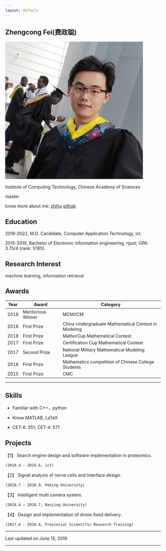 ```yaml
---
layout: default
---
```


## Zhengcong Fei(费政聪)

<img class="profile-picture" src="picture1.png">

Institute of Computing Technology, Chinese Academy of Sciences  

master

know more about me: [zhihu](https://www.zhihu.com/people/mai-zi-31-63/activities)
 [github](https://github.com/feizc)

## Education

2019-2022, M.D. Candidate, Computer Application Technology, ict.

2015-2019, Bachelor of Electronic information engineering, njust; GPA: 3.75/4 (rank: 1/165).

## Research Interest

mechine learning, information retrieval

## Awards

Year | Award | Category
-----|-------|--------
2018 | Meritorious Winner  | MCM/ICM
2018 | First Prize | China Undergraduate Mathematical Contest in Modeling
2018 | First Prize | MathorCup Mathematical Contest
2017 | First Prize | Certification Cup Mathematical Contest
2017 | Second Prize  | National Military Mathematical Modeling League
2016 | First Prize | Mathematics competition of Chinese College Students
2015 | First Prize | CMC


---

## Skills

* Familiar with  C++，python

* Know  MATLAB, LaTeX

* CET-6: 551; CET-4: 571

## Projects

【1】 Search engine design and software implementation in proteomics.  

    (2019.4 - 2019.6, ict)
  
【2】  Signal analysis of nerve cells and Interface design.  
  
    (2018.7 - 2018.9, Peking University)
  
【3】  Intelligent multi camera system.  

    (2018.4 – 2018.7, Nanjing University) 
  
【4】  Design and implementation of drone fixed delivery.   

    (2017.6 - 2018.4, Provincial Scientific Research Training)

---


Last updated on June 15, 2019


---





